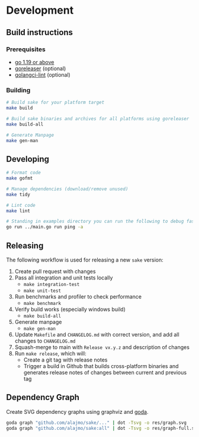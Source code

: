 # Development

## Build instructions

### Prerequisites

- [go 1.19 or above](https://golang.org/doc/install)
- [goreleaser](https://goreleaser.com/install/) (optional)
- [golangci-lint](https://github.com/golangci/golangci-lint) (optional)

### Building

```bash
# Build sake for your platform target
make build

# Build sake binaries and archives for all platforms using goreleaser
make build-all

# Generate Manpage
make gen-man
```

## Developing

```bash
# Format code
make gofmt

# Manage dependencies (download/remove unused)
make tidy

# Lint code
make lint

# Standing in examples directory you can run the following to debug faster
go run ../main.go run ping -a
```

## Releasing

The following workflow is used for releasing a new `sake` version:

1. Create pull request with changes
2. Pass all integration and unit tests locally
   - `make integration-test`
   - `make unit-test`
3. Run benchmarks and profiler to check performance
   - `make benchmark`
4. Verify build works (especially windows build)
   - `make build-all`
5. Generate manpage
   - `make gen-man`
6. Update `Makefile` and `CHANGELOG.md` with correct version, and add all changes to `CHANGELOG.md`
7. Squash-merge to main with `Release vx.y.z` and description of changes
8. Run `make release`, which will:
   - Create a git tag with release notes
   - Trigger a build in Github that builds cross-platform binaries and generates release notes of changes between current and previous tag

## Dependency Graph

Create SVG dependency graphs using graphviz and [goda](https://github.com/loov/goda).

```bash
goda graph "github.com/alajmo/sake/..." | dot -Tsvg -o res/graph.svg
goda graph "github.com/alajmo/sake:all" | dot -Tsvg -o res/graph-full.svg
```
